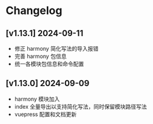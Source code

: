 # Changelog

## [v1.13.1] 2024-09-11

- 修正 harmony 简化写法的导入报错
- 完善 harmony 包信息
- 统一各模块包信息和命令配置

## [v1.13.0] 2024-09-09

- harmony 模块加入
- index 全量导出以支持简化写法，同时保留模块路径写法
- vuepress 配置和文档更新
